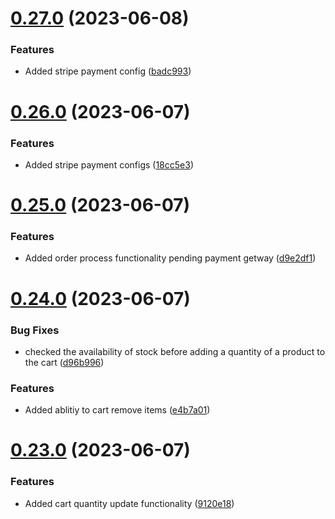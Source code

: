 # [0.27.0](https://github.com/hossainchisty/eCommerce-Backend-API/compare/v0.26.0...v0.27.0) (2023-06-08)


### Features

* Added stripe payment config ([badc993](https://github.com/hossainchisty/eCommerce-Backend-API/commit/badc993e21bd69c226d895c088e7b98c3b18686f))



# [0.26.0](https://github.com/hossainchisty/eCommerce-Backend-API/compare/v0.25.0...v0.26.0) (2023-06-07)


### Features

* Added stripe payment configs ([18cc5e3](https://github.com/hossainchisty/eCommerce-Backend-API/commit/18cc5e37fc82637b1daf2a7e5df28f45e756d0b4))



# [0.25.0](https://github.com/hossainchisty/eCommerce-Backend-API/compare/v0.24.0...v0.25.0) (2023-06-07)


### Features

* Added order process functionality pending payment getway ([d9e2df1](https://github.com/hossainchisty/eCommerce-Backend-API/commit/d9e2df1d340490d6629b2873a7e1ae8372e8d83b))



# [0.24.0](https://github.com/hossainchisty/eCommerce-Backend-API/compare/v0.23.0...v0.24.0) (2023-06-07)


### Bug Fixes

* checked the availability of stock before adding a quantity of a product to the cart ([d96b996](https://github.com/hossainchisty/eCommerce-Backend-API/commit/d96b996cb7b0f76cbcdd39be29063b7ab1cb2444))


### Features

* Added ablitiy to cart remove items ([e4b7a01](https://github.com/hossainchisty/eCommerce-Backend-API/commit/e4b7a011192e5c7999d6ae4c1d475e1f3bdaf4a3))



# [0.23.0](https://github.com/hossainchisty/eCommerce-Backend-API/compare/v0.22.0...v0.23.0) (2023-06-07)


### Features

* Added cart quantity update functionality ([9120e18](https://github.com/hossainchisty/eCommerce-Backend-API/commit/9120e1830d45d020e5924c2f748eafc1227ae07a))



